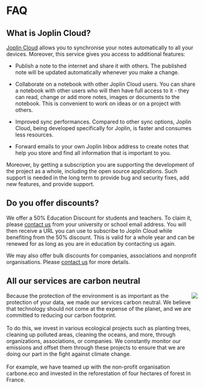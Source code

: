 # FAQ

## What is Joplin Cloud?

[Joplin Cloud](https://joplincloud.com) allows you to synchronise your notes automatically to all your devices. Moreover, this service gives you access to additional features:

- Publish a note to the internet and share it with others. The published note will be updated automatically whenever you make a change.

- Collaborate on a notebook with other Joplin Cloud users. You can share a notebook with other users who will then have full access to it - they can read, change or add more notes, images or documents to the notebook. This is convenient to work on ideas or on a project with others.

- Improved sync performances. Compared to other sync options, Joplin Cloud, being developed specifically for Joplin, is faster and consumes less resources.

- Forward emails to your own Joplin Inbox address to create notes that help you store and find all information that is important to you.

Moreover, by getting a subscription you are supporting the development of the project as a whole, including the open source applications. Such support is needed in the long term to provide bug and security fixes, add new features, and provide support.

## Do you offer discounts?

We offer a 50% Education Discount for students and teachers. To claim it, please [contact us](mailto:support@joplincloud.com) from your university or school email address. You will then receive a URL you can use to subscribe to Joplin Cloud while benefiting from the 50% discount. This is valid for a whole year and can be renewed for as long as you are in education by contacting us again.

We may also offer bulk discounts for companies, associations and nonprofit organisations. Please [contact us](mailto:support@joplincloud.com) for more details.

## All our services are carbon neutral

<img style="max-width: 100%; float:right;" src="https://raw.githubusercontent.com/laurent22/joplin/dev/Assets/WebsiteAssets/images/plans/CarbonNeutral.png" /> Because the protection of the environment is as important as the protection of your data, we made our services carbon neutral. We believe that technology should not come at the expense of the planet, and we are committed to reducing our carbon footprint.<br/><br/>To do this, we invest in various ecological projects such as planting trees, cleaning up polluted areas, cleaning the oceans, and more, through organizations, associations, or companies. We constantly monitor our emissions and offset them through these projects to ensure that we are doing our part in the fight against climate change.<br/><br/>For example, we have teamed up with the non-profit organisation carbone.eco and invested in the reforestation of four hectares of forest in France.
